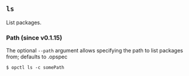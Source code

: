 ## `ls`

List packages.

### Path (since v0.1.15)

The optional `--path` argument allows specifying the path to list
packages from; defaults to .opspec

```shell
$ opctl ls -c somePath
```

